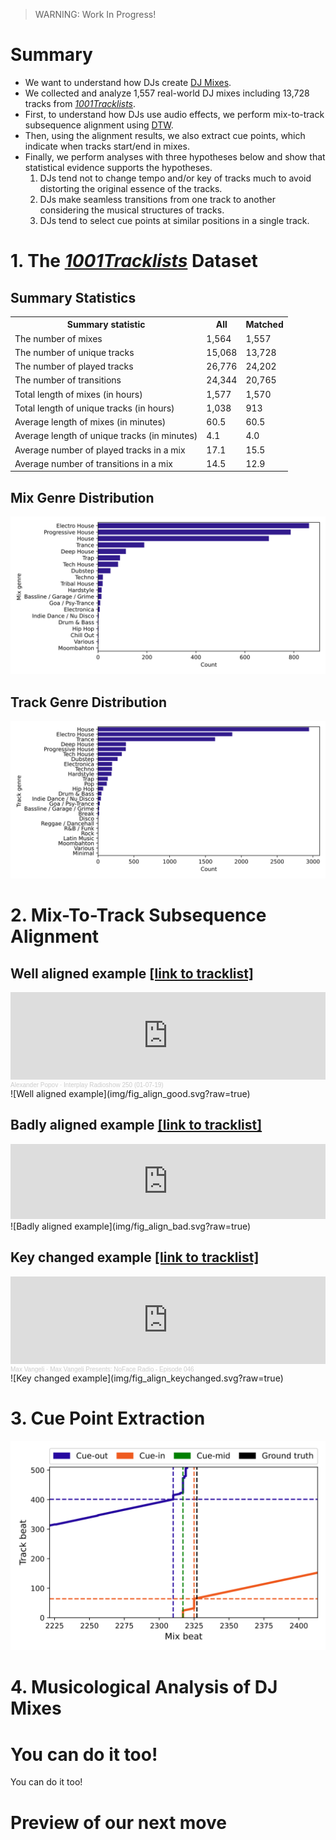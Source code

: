 > WARNING: Work In Progress!

# Summary
* We want to understand how DJs create [DJ Mixes](https://en.wikipedia.org/wiki/DJ_mix).
* We collected and analyze 1,557 real-world DJ mixes including 13,728 tracks
  from [*1001Tracklists*](https://www.1001tracklists.com/).
* First, to understand how DJs use audio effects,
  we perform mix-to-track subsequence alignment using
  [DTW](https://www.audiolabs-erlangen.de/resources/MIR/FMP/C7/C7S2_SubsequenceDTW.html).
* Then, using the alignment results, we also extract cue points,
  which indicate when tracks start/end in mixes.
* Finally, we perform analyses with three hypotheses below and show that statistical evidence supports the hypotheses.
    1. DJs tend not to change tempo and/or key of tracks much to avoid distorting the original essence of the tracks.
    2. DJs make seamless transitions from one track to another considering the musical structures of tracks.
    3. DJs tend to select cue points at similar positions in a single track.


# 1. The [*1001Tracklists*](https://www.1001tracklists.com/) Dataset

## Summary Statistics

<table style="width:100%">
    <tr><th>Summary statistic                            </th><th>All    </th><th>Matched</th></tr>
    <tr><td>The number of mixes                          </td><td>1,564  </td><td>1,557  </td></tr>
    <tr><td>The number of unique tracks                  </td><td>15,068 </td><td>13,728 </td></tr>
    <tr><td>The number of played tracks                  </td><td>26,776 </td><td>24,202 </td></tr>
    <tr><td>The number of transitions                    </td><td>24,344 </td><td>20,765 </td></tr>
    <tr><td>Total length of mixes (in hours)             </td><td>1,577  </td><td>1,570  </td></tr>
    <tr><td>Total length of unique tracks (in hours)     </td><td>1,038  </td><td>913    </td></tr>
    <tr><td>Average length of mixes (in minutes)         </td><td>60.5   </td><td>60.5   </td></tr>
    <tr><td>Average length of unique tracks (in minutes) </td><td>4.1    </td><td>4.0    </td></tr>
    <tr><td>Average number of played tracks in a mix     </td><td>17.1   </td><td>15.5   </td></tr>
    <tr><td>Average number of transitions in a mix       </td><td>14.5   </td><td>12.9   </td></tr>
</table>




## Mix Genre Distribution
![mix genre counts](img/genre_mix.svg?raw=true)

## Track Genre Distribution
![track genre counts](img/genre_track.svg?raw=true)


# 2. Mix-To-Track Subsequence Alignment

## Well aligned example [[link to tracklist]](https://1001.tl/14jltnct)
<iframe width="100%" height="140" scrolling="no" frameborder="no" allow="autoplay" src="https://w.soundcloud.com/player/?url=https%3A//api.soundcloud.com/tracks/645555018&color=%23ff5500&auto_play=false&hide_related=false&show_comments=true&show_user=true&show_reposts=false&show_teaser=true&visual=true"></iframe><div style="font-size: 10px; color: #cccccc;line-break: anywhere;word-break: normal;overflow: hidden;white-space: nowrap;text-overflow: ellipsis; font-family: Interstate,Lucida Grande,Lucida Sans Unicode,Lucida Sans,Garuda,Verdana,Tahoma,sans-serif;font-weight: 100;"><a href="https://soundcloud.com/popovmusic" title="Alexander Popov" target="_blank" style="color: #cccccc; text-decoration: none;">Alexander Popov</a> · <a href="https://soundcloud.com/popovmusic/interplay-radioshow-250-01-07-19" title="Interplay Radioshow 250 (01-07-19)" target="_blank" style="color: #cccccc; text-decoration: none;">Interplay Radioshow 250 (01-07-19)</a></div>
![Well aligned example](img/fig_align_good.svg?raw=true)


## Badly aligned example [[link to tracklist]](https://1001.tl/15fulzc1)
<iframe width="100%" height="120" src="https://www.mixcloud.com/widget/iframe/?hide_cover=1&feed=%2FAirFM%2Fjustice-live-glastonbury-festival-2017-25-june-2017%2F" frameborder="0" ></iframe>
![Badly aligned example](img/fig_align_bad.svg?raw=true)


## Key changed example [[link to tracklist]](https://1001.tl/bcx2z0t)
<iframe width="100%" height="140" scrolling="no" frameborder="no" allow="autoplay" src="https://w.soundcloud.com/player/?url=https%3A//api.soundcloud.com/tracks/325077089&color=%23ff5500&auto_play=false&hide_related=false&show_comments=true&show_user=true&show_reposts=false&show_teaser=true&visual=true"></iframe><div style="font-size: 10px; color: #cccccc;line-break: anywhere;word-break: normal;overflow: hidden;white-space: nowrap;text-overflow: ellipsis; font-family: Interstate,Lucida Grande,Lucida Sans Unicode,Lucida Sans,Garuda,Verdana,Tahoma,sans-serif;font-weight: 100;"><a href="https://soundcloud.com/maxvangeli" title="Max Vangeli" target="_blank" style="color: #cccccc; text-decoration: none;">Max Vangeli</a> · <a href="https://soundcloud.com/maxvangeli/max-vangeli-presents-noface-radio-episode-046" title="Max Vangeli Presents: NoFace Radio - Episode 046" target="_blank" style="color: #cccccc; text-decoration: none;">Max Vangeli Presents: NoFace Radio - Episode 046</a></div>
![Key changed example](img/fig_align_keychanged.svg?raw=true)



# 3. Cue Point Extraction

![Cue point extraction](img/fig_cue.svg?raw=true)

# 4. Musicological Analysis of DJ Mixes

# You can do it too!
You can do it too!

# Preview of our next move


